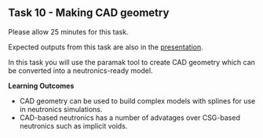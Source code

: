 
## Task 10 - Making CAD geometry

Please allow 25 minutes for this task.

Expected outputs from this task are also in the [presentation](https://slides.com/openmc_workshop/neutronics_workshop#/11).

In this task you will use the paramak tool to create CAD geometry which can be converted into a neutronics-ready model.

**Learning Outcomes**

- CAD geometry can be used to build complex models with splines for use in neutronics simulations.
- CAD-based neutronics has a number of advatages over CSG-based neutronics such as implicit voids.

